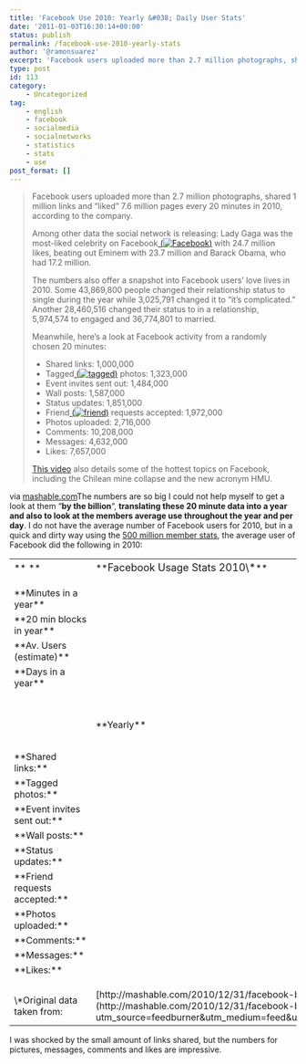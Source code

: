 ```yaml
---
title: 'Facebook Use 2010: Yearly &#038; Daily User Stats'
date: '2011-01-03T16:30:14+00:00'
status: publish
permalink: /facebook-use-2010-yearly-stats
author: '@ramonsuarez'
excerpt: 'Facebook users uploaded more than 2.7 million photographs, shared 1 million links and ???liked??? 7.6 million pages every 20 minutes in 2010, according to the company. Among other data the social network is releasing: Lady Gaga was the most-liked cele...'
type: post
id: 113
category:
    - Uncategorized
tag:
    - english
    - facebook
    - socialmedia
    - socialnetworks
    - statistics
    - stats
    - use
post_format: []
---
```

> Facebook users uploaded more than 2.7 million photographs, shared 1 million links and “liked” 7.6 million pages every 20 minutes in 2010, according to the company.
> 
> Among other data the social network is releasing: Lady Gaga was the most-liked celebrity on <span class="blippr-nobr">Facebook<span class="blippr-nobr">[<span> (</span>![Facebook](http://cdn.blippr.com/images/inline-face_05.png?1265851550)<span>)</span>](http://www.blippr.com/apps/336650-Facebook)</span></span> with 24.7 million likes, beating out Eminem with 23.7 million and Barack Obama, who had 17.2 million.
> 
> The numbers also offer a snapshot into Facebook users’ love lives in 2010. Some 43,869,800 people changed their relationship status to single during the year while 3,025,791 changed it to “it’s complicated.” Another 28,460,516 changed their status to in a relationship, 5,974,574 to engaged and 36,774,801 to married.
> 
> Meanwhile, here’s a look at Facebook activity from a randomly chosen 20 minutes:
> 
> - Shared links: 1,000,000
> - <span class="blippr-nobr">Tagged<span class="blippr-nobr">[<span> (</span>![tagged](http://cdn.blippr.com/images/inline-face_05.png?1265851550)<span>)</span>](http://www.blippr.com/apps/473676-tagged)</span></span> photos: 1,323,000
> - Event invites sent out: 1,484,000
> - Wall posts: 1,587,000
> - Status updates: 1,851,000
> - <span class="blippr-nobr">Friend<span class="blippr-nobr">[<span> (</span>![friend](http://cdn.blippr.com/images/inline-face_09.png?1265851550)<span>)</span>](http://www.blippr.com/apps/642289-friend)</span></span> requests accepted: 1,972,000
> - Photos uploaded: 2,716,000
> - Comments: 10,208,000
> - Messages: 4,632,000
> - Likes: 7,657,000
> 
> [This video](http://www.facebook.com/video/video.php?v=10150360749935484&oid=20531316728&comments%20target=) also details some of the hottest topics on Facebook, including the Chilean mine collapse and the new acronym HMU.

via [mashable.com](http://mashable.com/2010/12/31/facebook-by-the-numbers-in-2010-stats/?utm_source=feedburner&utm_medium=feed&utm_campaign=Feed%3A+Mashable+%28Mashable%29)</div>The numbers are so big I could not help myself to get a look at them “**by the billion**“, **translating these 20 minute data into a year and also to look at the members average use throughout the year and per day**. I do not have the average number of Facebook users for 2010, but in a quick and dirty way using the [500 million member stats](http://www.facebook.com/press/info.php?statistics), the average user of Facebook did the following in 2010:

<table border="0"><tr><td align="LEFT" height="30" width="171">**<span style="font-size:large;">  
</span>**</td><td align="LEFT" width="214">**<span style="font-size:large;">Facebook Usage Stats 2010\*</span>**</td><td align="LEFT" width="171"></td><td align="LEFT" width="139"></td></tr><tr><td align="LEFT" height="17">  
</td><td align="LEFT"></td><td align="LEFT"></td><td align="LEFT"></td></tr><tr><td align="LEFT" height="17">**Minutes in a year**</td><td align="RIGHT">525,949</td><td align="LEFT"></td><td align="LEFT"></td></tr><tr><td align="LEFT" height="17">**20 min blocks in year**</td><td align="RIGHT">26,297</td><td align="LEFT"></td><td align="LEFT"></td></tr><tr><td align="LEFT" height="17">**Av. Users (estimate)**</td><td align="RIGHT">500,000,000</td><td align="LEFT"></td><td align="LEFT"></td></tr><tr><td align="LEFT" height="17">**Days in a year**</td><td align="RIGHT">365</td><td align="LEFT"></td><td align="LEFT"></td></tr><tr><td align="LEFT" height="17">  
</td><td align="LEFT"></td><td align="LEFT"></td><td align="LEFT"></td></tr><tr><td align="LEFT" height="17">  
</td><td align="LEFT">**Yearly**</td><td align="LEFT">**Per User**</td><td align="LEFT">**Per User &amp; Day**</td></tr><tr><td align="LEFT" height="17">**Shared links:** </td><td align="RIGHT">26,297,438,300</td><td align="RIGHT">53</td><td align="RIGHT">0.14</td></tr><tr><td align="LEFT" height="17">**Tagged photos:** </td><td align="RIGHT">34,791,510,871</td><td align="RIGHT">70</td><td align="RIGHT">0.19</td></tr><tr><td align="LEFT" height="17">**Event invites sent out:** </td><td align="RIGHT">39,025,398,437</td><td align="RIGHT">78</td><td align="RIGHT">0.21</td></tr><tr><td align="LEFT" height="17">**Wall posts:** </td><td align="RIGHT">41,734,034,582</td><td align="RIGHT">83</td><td align="RIGHT">0.23</td></tr><tr><td align="LEFT" height="17">**Status updates:** </td><td align="RIGHT">48,676,558,293</td><td align="RIGHT">97</td><td align="RIGHT">0.27</td></tr><tr><td align="LEFT" height="17">**Friend requests accepted:** </td><td align="RIGHT">51,858,548,328</td><td align="RIGHT">104</td><td align="RIGHT">0.28</td></tr><tr><td align="LEFT" height="17">**Photos uploaded:** </td><td align="RIGHT">71,423,842,423</td><td align="RIGHT">143</td><td align="RIGHT">0.39</td></tr><tr><td align="LEFT" height="17">**Comments:** </td><td align="RIGHT">268,444,250,166</td><td align="RIGHT">537</td><td align="RIGHT">1.47</td></tr><tr><td align="LEFT" height="17">**Messages:** </td><td align="RIGHT">121,809,734,206</td><td align="RIGHT">244</td><td align="RIGHT">0.67</td></tr><tr><td align="LEFT" height="17">**Likes:** </td><td align="RIGHT">201,359,485,063</td><td align="RIGHT">403</td><td align="RIGHT">1.1</td></tr><tr><td align="LEFT" height="17"></td><td align="LEFT"></td><td align="LEFT"></td><td align="LEFT"></td></tr><tr><td align="LEFT" height="17">\*Original data taken from:</td><td align="LEFT">[http://mashable.com/2010/12/31/facebook-by-the-numbers-in-2010-stats/?utm\_sou…](http://mashable.com/2010/12/31/facebook-by-the-numbers-in-2010-stats/?utm_source=feedburner&utm_medium=feed&utm_campaign=Feed%3A+Mashable+%28Mashable%29#)</td><td align="LEFT"></td><td align="LEFT"></td></tr></table>

I was shocked by the small amount of links shared, but the numbers for pictures, messages, comments and likes are impressive.

</div>